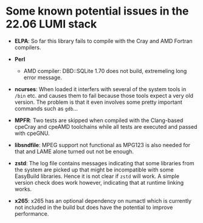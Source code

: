# Some known potential issues in the 22.06 LUMI stack

  * **ELPA**: So far this library fails to compile with the Cray and AMD
    Fortran compilers.

  * **Perl**

      * AMD compiler: DBD::SQLite 1.70 does not build, extremeling long error message.

  * **ncurses**: When loaded it interfers with several of the system tools in `/bin`
    etc. and causes them to fail because those tools expect a very old version.
    The problem is that it even involves some pretty important commands such as
    `gdb`...

  * **MPFR**: Two tests are skipped when compiled with the Clang-based cpeCray and
    cpeAMD toolchains while all tests are executed and passed with cpeGNU.

  * **libsndfile**: MPEG support not functional as MPG123 is also needed for that
    and LAME alone turned out not be enough.

  * **zstd**: The log file contains messages indicating that some libraries from
    the system are picked up that might be incompatible with some EasyBuild libraries.
    Hence it is not clear if `zstd` will work. A simple version check does work however,
    indicating that at runtime linking works.

  * **x265**: x265 has an optional dependency on numactl which is currently not
   included in the build but does have the potential to improve performance.
